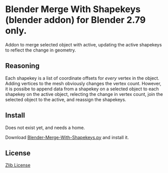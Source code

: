# Blender Merge With Shapekeys (blender addon) for Blender 2.79 only.

Addon to merge selected object with active, updating the active shapekeys to reflect the change in geometry.

## Reasoning

Each shapekey is a list of coordinate offsets for *every* vertex in the object. Adding vertices to the mesh obviously changes the vertex count. However, it is possibe to append data from a shapekey on a selected object to each shapekey on the active object, relecting the change in vertex count, join the selected object to the active, and reassign the shapekeys.

## Install

Does not exist yet, and needs a home.

Download [Blender-Merge-With-Shapekeys.py](https://raw.githubusercontent.com/BlenderNewbie2020/Blender-Merge-With-Shapekeys/master/Blender-Merge-With-Shapekeys.py) and install it.

## License

[Zlib License](LICENSE)
